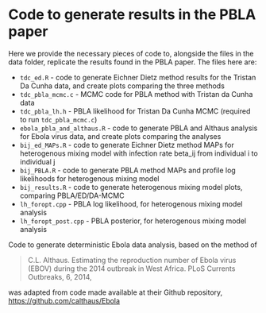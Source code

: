 # Code to generate results in the PBLA paper

Here we provide the necessary pieces of code to, alongside the files in the data folder, replicate the results found in the PBLA paper. 
The files here are:

* `tdc_ed.R` - code to generate Eichner Dietz method results for the Tristan Da Cunha data, and create plots comparing the three methods
* `tdc_pbla_mcmc.c` - MCMC code for PBLA method with Tristan da Cunha data
* `tdc_pbla_lh.h` - PBLA likelihood for Tristan Da Cunha MCMC (required to run `tdc_pbla_mcmc.c`)
* `ebola_pbla_and_althaus.R` - code to generate PBLA and Althaus analysis for Ebola virus data, and create plots comparing the analyses
* `bij_ed_MAPs.R` - code to generate Eichner Dietz method MAPs for heterogenous mixing model with infection rate beta_ij from individual i to individual j
* `bij_PBLA.R` - code to generate PBLA method MAPs and profile log likelihoods for heterogenous mixing model
* `bij_results.R` - code to generate heterogenous mixing model plots, comparing PBLA/ED/DA-MCMC
* `lh_foropt.cpp` - PBLA log likelihood, for heterogenous mixing model analysis
* `lh_foropt_post.cpp` - PBLA posterior, for heterogenous mixing model analysis

Code to generate deterministic Ebola data analysis, based on the method of 
> C.L. Althaus. Estimating the reproduction number of Ebola virus (EBOV) during
> the 2014 outbreak in West Africa. PLoS Currents Outbreaks, 6, 2014,

was adapted from code made available at their Github repository, https://github.com/calthaus/Ebola


